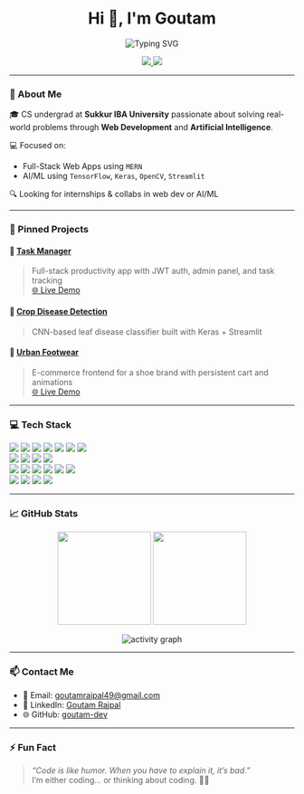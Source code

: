 <h1 align="center">Hi 👋, I'm Goutam</h1>

<p align="center">
  <img src="https://readme-typing-svg.herokuapp.com?font=Fira+Code&weight=600&size=22&pause=1000&center=true&vCenter=true&width=450&lines=CS+Student+%7C+MERN+Stack+Dev+%7C+AI+Explorer;Building+Projects+with+Purpose...;Always+learning+%F0%9F%9A%80" alt="Typing SVG" />
</p>

<p align="center">
  <a href="https://linkedin.com/in/goutam-rajpal-975907335/" target="_blank">
    <img src="https://img.shields.io/badge/LinkedIn-0A66C2?style=for-the-badge&logo=linkedin&logoColor=white" />
  </a>
  <a href="mailto:goutamrajpal49@gmail.com">
    <img src="https://img.shields.io/badge/Gmail-EA4335?style=for-the-badge&logo=gmail&logoColor=white" />
  </a>
</p>

---

### 🧠 About Me

🎓 CS undergrad at **Sukkur IBA University** passionate about solving real-world problems through **Web Development** and **Artificial Intelligence**.

💻 Focused on:
- Full-Stack Web Apps using `MERN`
- AI/ML using `TensorFlow`, `Keras`, `OpenCV`, `Streamlit`

🔍 Looking for internships & collabs in web dev or AI/ML

---

### 📌 Pinned Projects

#### 🔧 [Task Manager](https://github.com/goutam-dev/Task-manager)
> Full-stack productivity app with JWT auth, admin panel, and task tracking  
> [🌐 Live Demo](https://task-manager-orcin-ten.vercel.app/)

#### 🌿 [Crop Disease Detection](https://github.com/goutam-dev/crop-disease-detection)
> CNN-based leaf disease classifier built with Keras + Streamlit

#### 👟 [Urban Footwear](https://github.com/goutam-dev/shoe-web)
> E-commerce frontend for a shoe brand with persistent cart and animations  
> [🌐 Live Demo](https://shoe-web-lovat.vercel.app/)

---

### 💻 Tech Stack

<p align="left">
  <!-- Languages -->
  <img src="https://img.shields.io/badge/C++-00599C?style=for-the-badge&logo=c%2B%2B&logoColor=white" />
  <img src="https://img.shields.io/badge/Java-007396?style=for-the-badge&logo=java&logoColor=white" />
  <img src="https://img.shields.io/badge/Python-3776AB?style=for-the-badge&logo=python&logoColor=white" />
  <img src="https://img.shields.io/badge/JavaScript-F7DF1E?style=for-the-badge&logo=javascript&logoColor=black" />
  <img src="https://img.shields.io/badge/HTML5-E34F26?style=for-the-badge&logo=html5&logoColor=white" />
  <img src="https://img.shields.io/badge/CSS3-1572B6?style=for-the-badge&logo=css3&logoColor=white" />
  <img src="https://img.shields.io/badge/Assembly-6E4C13?style=for-the-badge&logo=gnu&logoColor=white" />
  <br/>
  <!-- Frontend -->
  <img src="https://img.shields.io/badge/React-61DAFB?style=for-the-badge&logo=react&logoColor=black" />
  <img src="https://img.shields.io/badge/Vite-646CFF?style=for-the-badge&logo=vite&logoColor=white" />
  <img src="https://img.shields.io/badge/Tailwind%20CSS-06B6D4?style=for-the-badge&logo=tailwindcss&logoColor=white" />
  <img src="https://img.shields.io/badge/Bootstrap-7952B3?style=for-the-badge&logo=bootstrap&logoColor=white" />
  <br/>
  <!-- Backend -->
  <img src="https://img.shields.io/badge/Node.js-339933?style=for-the-badge&logo=nodedotjs&logoColor=white" />
  <img src="https://img.shields.io/badge/Express.js-000000?style=for-the-badge&logo=express&logoColor=white" />
  <img src="https://img.shields.io/badge/MongoDB-47A248?style=for-the-badge&logo=mongodb&logoColor=white" />
  <img src="https://img.shields.io/badge/Mongoose-880000?style=for-the-badge&logo=mongoose&logoColor=white" />
  <img src="https://img.shields.io/badge/MySQL-4479A1?style=for-the-badge&logo=mysql&logoColor=white" />
  <img src="https://img.shields.io/badge/JDBC-007396?style=for-the-badge&logo=java&logoColor=white" />
  <br/>
  <!-- AI/ML -->
  <img src="https://img.shields.io/badge/TensorFlow-FF6F00?style=for-the-badge&logo=tensorflow&logoColor=white" />
  <img src="https://img.shields.io/badge/Keras-D00000?style=for-the-badge&logo=keras&logoColor=white" />
  <img src="https://img.shields.io/badge/OpenCV-5C3EE8?style=for-the-badge&logo=opencv&logoColor=white" />
  <img src="https://img.shields.io/badge/Streamlit-FF4B4B?style=for-the-badge&logo=streamlit&logoColor=white" />
</p>

---

### 📈 GitHub Stats

<p align="center">
  <img src="https://github-readme-stats.vercel.app/api?username=goutam-dev&show_icons=true&theme=radical" height="165" />
  <img src="https://github-readme-stats.vercel.app/api/top-langs/?username=goutam-dev&layout=compact&theme=radical" height="165" />
</p>

<p align="center">
  <img src="https://github-readme-activity-graph.cyclic.app/graph?username=goutam-dev&theme=react-dark" alt="activity graph" />
</p>

---

### 📫 Contact Me

- 📧 Email: [goutamrajpal49@gmail.com](mailto:goutamrajpal49@gmail.com)  
- 💼 LinkedIn: [Goutam Rajpal](https://www.linkedin.com/in/goutam-rajpal-975907335/)  
- 🌐 GitHub: [goutam-dev](https://github.com/goutam-dev)

---

### ⚡ Fun Fact

> _“Code is like humor. When you have to explain it, it’s bad.”_  
> I’m either coding... or thinking about coding. 🧠💡
